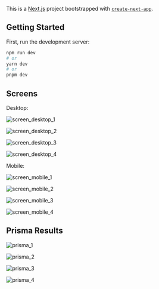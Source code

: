This is a [Next.js](https://nextjs.org/) project bootstrapped with [`create-next-app`](https://github.com/vercel/next.js/tree/canary/packages/create-next-app).

## Getting Started

First, run the development server:

```bash
npm run dev
# or
yarn dev
# or
pnpm dev
```

## Screens

Desktop:

![screen_desktop_1](https://github.com/user-attachments/assets/db49ea59-842c-46c4-93b3-5ea39f5a19e4)

![screen_desktop_2](https://github.com/user-attachments/assets/151bff61-c066-47c0-bb99-4695cf5f6e4f)

![screen_desktop_3](https://github.com/user-attachments/assets/12b189f1-8b4b-4e7b-a61f-a8629be7a8b0)

![screen_desktop_4](https://github.com/user-attachments/assets/8e9203a7-3f22-46ae-a5c3-bb12a8c80d59)

Mobile:

![screen_mobile_1](https://github.com/user-attachments/assets/46d33439-7be3-4f14-a86c-098ee136e542)

![screen_mobile_2](https://github.com/user-attachments/assets/074ca8b3-8d8b-402c-a947-344629422af1)

![screen_mobile_3](https://github.com/user-attachments/assets/72688b74-c3a0-4760-a7ba-91da055d8c9d)

![screen_mobile_4](https://github.com/user-attachments/assets/f1c85fd3-9ac2-4780-b180-4876b18f417f)

## Prisma Results

![prisma_1](https://github.com/user-attachments/assets/7eb3abda-a85b-48e1-97fe-009b8cd4a309)

![prisma_2](https://github.com/user-attachments/assets/4b608deb-c0ba-4112-8c74-5568032ae13b)

![prisma_3](https://github.com/user-attachments/assets/a56dac4b-20a8-4028-b8cc-b13bdb397267)

![prisma_4](https://github.com/user-attachments/assets/ad22066b-dade-48aa-a404-562cf7c0f5dc)
